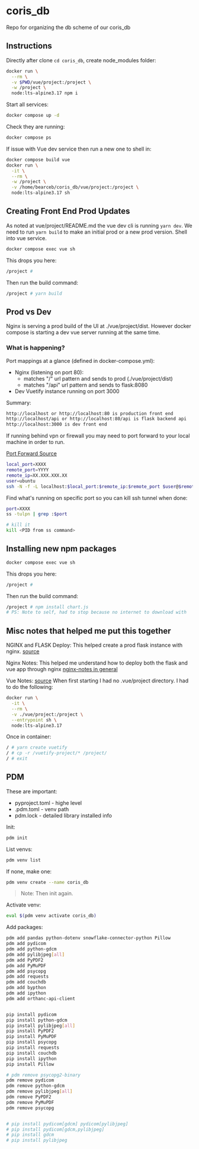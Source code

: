 # coris_db
Repo for organizing the db scheme of our coris_db


## Instructions
Directly after clone ```cd coris_db```, create node_modules folder:

```bash
docker run \
  --rm \
  -v $PWD/vue/project:/project \
  -w /project \
  node:lts-alpine3.17 npm i
```

Start all services:
```bash
docker compose up -d
```

Check they are running:
```bash
docker compose ps
```

If issue with Vue dev service then run a new one to shell in:
```bash
docker compose build vue
docker run \
  -it \
  --rm \
  -w /project \
  -v /home/bearceb/coris_db/vue/project:/project \
  node:lts-alpine3.17 sh
```

## Creating Front End Prod Updates
As noted at vue/project/README.md the vue dev cli is running ```yarn dev```. We need to run ```yarn build``` to make an initial prod or a new prod version. Shell into vue service.

```bash
docker compose exec vue sh
```
This drops you here:
```bash
/project #
```
Then run the build command:
```bash
/project # yarn build
```


## Prod vs Dev
Nginx is serving a prod build of the UI at ./vue/project/dist. However docker compose is starting a dev vue server running at the same time.

### What is happening?
Port mappings at a glance (defined in docker-compose.yml):
* Nginx (listening on port 80):
  - matches "/" url pattern and sends to prod (./vue/project/dist)
  - matches "/api" url pattern and sends to flask:8080
* Dev Vuetify instance running on port 3000

Summary:
```bash
http://localhost or http://localhost:80 is production front end
http://localhost/api or http://localhost:80/api is flask backend api
http://localhost:3000 is dev front end
```

If running behind vpn or firewall you may need to port forward to your local machine in order to run.

[Port Forward Source](https://ljvmiranda921.github.io/notebook/2018/01/31/running-a-jupyter-notebook/)
```bash
local_port=XXXX
remote_port=YYYY
remote_ip=XX.XXX.XXX.XX
user=ubuntu
ssh -N -f -L localhost:$local_port:$remote_ip:$remote_port $user@$remote_ip
```
Find what's running on specific port so you can kill ssh tunnel when done:
```bash
port=XXXX
ss -tulpn | grep :$port

# kill it
kill <PID from ss command>
```

## Installing new npm packages
```bash
docker compose exec vue sh
```
This drops you here:
```bash
/project #
```
Then run the build command:
```bash
/project # npm install chart.js
# PS: Note to self, had to stop because no internet to download with
```





## Misc notes that helped me put this together
NGINX and FLASK Deploy:
This helped create a prod flask instance with nginx.
[source](https://dev.to/herbzhao/my-docker-learning-journey-edh)

Nginx Notes:
This helped me understand how to deploy both the flask and vue app through nginx
[nginx-notes in general](https://www.plesk.com/blog/various/nginx-configuration-guide/#:~:text=What%20is%20the%20Http%20Block,etc%2Fnginx%2Fnginx.conf)

Vue Notes:
[source](https://vuetifyjs.com/en/getting-started/installation/)
When first starting I had no .vue/project directory. I had to do the following:
```bash
docker run \
  -it \
  --rm \
  -v ./vue/project:/project \
  --entrypoint sh \
  node:lts-alpine3.17
```

Once in container:
```bash
/ # yarn create vuetify
/ # cp -r /vuetify-project/* /project/
/ # exit
```

## PDM

These are important:
* pyproject.toml - highe level
* .pdm.toml - venv path
* pdm.lock - detailed library installed info

Init:
```bash
pdm init
```

List venvs:
```bash
pdm venv list
```

If none, make one:
```bash
pdm venv create --name coris_db
```

> Note: Then init again.

Activate venv:
```bash
eval $(pdm venv activate coris_db)
```

Add packages:
```bash
pdm add pandas python-dotenv snowflake-connector-python Pillow
pdm add pydicom
pdm add python-gdcm
pdm add pylibjpeg[all]
pdm add PyPDF2
pdm add PyMuPDF
pdm add psycopg
pdm add requests
pdm add couchdb
pdm add bypthon
pdm add ipython
pdm add orthanc-api-client


pip install pydicom
pip install python-gdcm
pip install pylibjpeg[all]
pip install PyPDF2
pip install PyMuPDF
pip install psycopg
pip install requests
pip install couchdb
pip install ipython
pip install Pillow

# pdm remove psycopg2-binary
pdm remove pydicom
pdm remove python-gdcm
pdm remove pylibjpeg[all]
pdm remove PyPDF2
pdm remove PyMuPDF
pdm remove psycopg


# pip install pydicom[gdcm] pydicom[pylibjpeg]
# pip install pydicom[gdcm,pylibjpeg]
# pip install gdcm
# pip install pylibjpeg
```